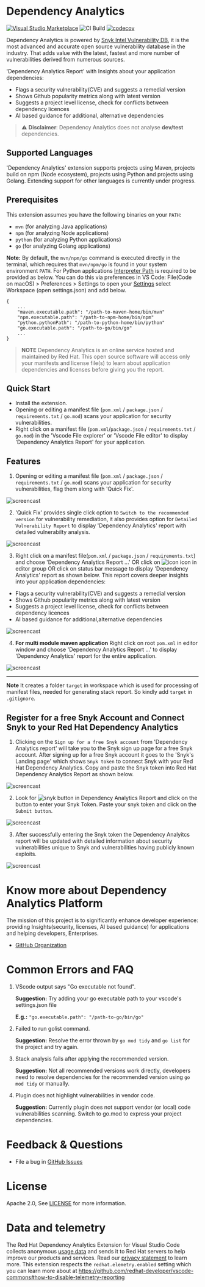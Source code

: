 # Dependency Analytics

[![Visual Studio Marketplace](https://vsmarketplacebadge.apphb.com/version/redhat.fabric8-analytics.svg)](https://marketplace.visualstudio.com/items?itemName=redhat.fabric8-analytics)
![CI Build](https://github.com/fabric8-analytics/fabric8-analytics-vscode-extension/workflows/Tests/badge.svg?branch=master)
[![codecov](https://codecov.io/gh/fabric8-analytics/fabric8-analytics-vscode-extension/branch/master/graph/badge.svg?token=rHIO4KNlJ0)](https://codecov.io/gh/fabric8-analytics/fabric8-analytics-vscode-extension)

Dependency Analytics is powered by [Snyk Intel Vulnerability DB](https://snyk.io/product/vulnerability-database/), it is the most advanced and accurate open source vulnerability database in the industry. That adds value with the latest, fastest and more number of vulnerabilities derived from numerous sources.

'Dependency Analytics Report' with Insights about your application dependencies:

- Flags a security vulnerability(CVE) and suggests a remedial version
- Shows Github popularity metrics along with latest version
- Suggests a project level license, check for conflicts between dependency licences
- AI based guidance for additional, alternative dependencies

 > :warning: **Disclaimer**: Dependency Analytics does not analyse **dev/test** dependencies.

## Supported Languages

'Dependency Analytics' extension supports projects using Maven, projects build on npm (Node ecosystem), projects using Python and projects using Golang.
Extending support for other languages is currently under progress.

## Prerequisites

This extension assumes you have the following binaries on your `PATH`:

- `mvn` (for analyzing Java applications)
- `npm` (for analyzing Node applications)
- `python` (for analyzing Python applications)
- `go` (for analyzing Golang applications)

**Note:** By default, the `mvn/npm/go` command is executed directly in the terminal, which requires that `mvn/npm/go` is found in your system environment `PATH`. For Python applications [Interpreter Path](https://code.visualstudio.com/docs/python/environments#_manually-specify-an-interpreter) is required to be provided as below.
You can do this via preferences in VS Code:
File(Code on macOS) > Preferences > Settings to open your [Settings](https://code.visualstudio.com/docs/getstarted/settings) select Workspace (open settings.json) and add below.

```
{
    ...
    "maven.executable.path": "/path-to-maven-home/bin/mvn"
    "npm.executable.path": "/path-to-npm-home/bin/npm"
    "python.pythonPath": "/path-to-python-home/bin/python"
    "go.executable.path": "/path-to-go/bin/go"
    ...
}
```

> **NOTE** Dependency Analytics is an online service hosted and maintained by Red Hat. This open source software will access only your manifests and license file(s) to learn about application dependencies and licenses before giving you the report.

## Quick Start

- Install the extension.
- Opening or editing a manifest file (`pom.xml` / `package.json` / `requirements.txt` / `go.mod`) scans your application for security vulnerabilities.
- Right click on a manifest file (`pom.xml`/`package.json` / `requirements.txt` / `go.mod`) in the 'Vscode File explorer' or 'Vscode File editor' to display 'Dependency Analytics Report' for your application.

## Features

1. Opening or editing a manifest file (`pom.xml` / `package.json` / `requirements.txt` / `go.mod`) scans your application for security vulnerabilities, flag them along with 'Quick Fix'.

![ screencast ](images/0.3.0/component-analysis.gif)

2. 'Quick Fix' provides single click option to `Switch to the recommended version` for vulnerability remediation, it also provides option for `Detailed Vulnerability Report` to display 'Dependency Analytics' report with detailed vulnerabilty analysis.

![ screencast ](images/0.3.0/quick-fix.gif)

3. Right click on a manifest file(`pom.xml` / `package.json` / `requirements.txt`) and choose 'Dependency Analytics Report ...' OR click on ![icon](images/0.2.0/icon.png) icon in editor group OR click on status bar message to display 'Dependency Analytics' report as shown below. This report covers deeper insights into your application dependencies:

- Flags a security vulnerability(CVE) and suggests a remedial version
- Shows Github popularity metrics along with latest version
- Suggests a project level license, check for conflicts between dependency licences
- AI based guidance for additional,alternative dependencies

![ screencast ](images/0.3.0/stack-analysis.gif)

4. **For multi module maven application** Right click on root `pom.xml` in editor window and choose 'Dependency Analytics Report ...' to display 'Dependency Analytics' report for the entire application.

![ screencast ](images/0.3.0/multi-stack-analysis.gif)

---

**Note** It creates a folder `target` in workspace which is used for processing of manifest files, needed for generating stack report. So kindly add `target` in `.gitignore`.

## Register for a free Snyk Account and Connect Snyk to your Red Hat Dependency Analytics

1. Clicking on the `Sign up for a free Snyk account` from 'Dependency Analytics report' will take you to the Snyk sign up page for a free Snyk account. After signing up for a free Snyk account it goes to the 'Snyk's Landing page' which shows `Snyk token` to connect Snyk with your Red Hat Dependency Analytics. Copy and paste the Snyk token into Red Hat Dependency Analytics Report as shown below.

![ screencast ](images/0.2.0/snyk-sign-up.gif)

2. Look for ![snyk button](images/0.2.0/snyk-button.png) in Dependency Analytics Report and click on the button to enter your Snyk Token. Paste your snyk token and click on the `Submit button`.

![ screencast ](images/0.2.0/snyk-token.gif)

3. After successfully entering the Snyk token the Dependency Analyitcs report will be updated with detailed information about security vulnerabilities unique to Snyk and vulnerabilities having publicly known exploits.

![ screencast ](images/0.3.0/reg-stack-analysis.gif)

# Know more about Dependency Analytics Platform

The mission of this project is to significantly enhance developer experience:
providing Insights(security, licenses, AI based guidance) for applications and helping developers, Enterprises.

- [GitHub Organization](https://github.com/fabric8-analytics)

# Common Errors and FAQ

1. VScode output says "Go executable not found".

    **Suggestion:** Try adding your go executable path to your vscode's settings.json file

    **E.g.:** `"go.executable.path": "/path-to-go/bin/go"`

2. Failed to run golist command.

    **Suggestion:** Resolve the error thrown by `go mod tidy` and `go list` for the project and try again. 

3. Stack analysis fails after applying the recommended version.

    **Suggestion:** Not all recommended versions work directly, developers need to resolve dependencies for the recommended version using `go mod tidy` or manually.

4. Plugin does not highlight vulnerabilities in vendor code.

    **Suggestion:** Currently plugin does not support vendor (or local) code vulnerabilities scanning. Switch to go.mod to express your project dependencies.

# Feedback & Questions

- File a bug in [GitHub Issues](https://github.com/fabric8-analytics/fabric8-analytics-vscode-extension/issues)

# License

Apache 2.0, See [LICENSE](LICENSE) for more information.

# Data and telemetry

The Red Hat Dependency Analytics Extension for Visual Studio Code collects anonymous [usage data](Telemetry.md) and sends it to Red Hat servers to help improve our products and services. Read our [privacy statement](https://developers.redhat.com/article/tool-data-collection) to learn more. This extension respects the `redhat.elemetry.enabled` setting which you can learn more about at https://github.com/redhat-developer/vscode-commons#how-to-disable-telemetry-reporting